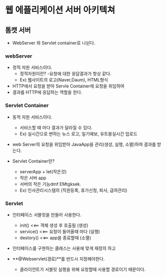 # 웹 에플리케이션 서버 아키텍쳐

## 톰캣 서버
- WebServer 와 Servlet container로 나뉜다.

### webServer
- 정적 자원 서비스이다.
  - 정적자원이란? -요청에 대한 응답결과가 항상 같다.
  - Ex) 웹사이트의 로고(Naver,Daum), HTML형식
- HTTP에서 요청을 받아 Servle Container에 요청을 위임하여 
- 결과를 HTTP에 응답하는 역할을 한다.

### Servlet Container
- 동적 자원 서비스이다.
  - 서비스할 때 마다 결과가 달라질 수 있다.
  - Ex) 실시간으로 변하는 뉴스 로고, 일기예보, 유트븡실시간 업로드
- web Server의 요청을 위임받아 JavaApp을 관리(생성, 실행, 소멸)하여 결과를 받는다.

- Servlet Container란?
  - serverApp + let(작은것)
  - 작은 서버 app
  - 서버의 작은 기능dmf EMtgksek.
  - Ex) 인사관리시스템의 (직원등록, 휴가신청, 퇴사, 급여관리) 

### <interface>Servlet
- 인터페이스 서블릿을 만들어 사용한다.
  * init() <<== 객체 생성 후 호출됨 (생성)
  * service() <<== 요청이 들어올때 마다 (실행)
  * destory()  <<== app을 종료할때 (소멸)

- 인터페이스를 구현하는 클래스는 사용에 맞게 재정의 하고
- **@Webservlet(경로)**를 반드시 지정해야한다.
  * 클라이언트가 서블릿 실행을 위해 요청할때 사용할 경로이기 때문이다.